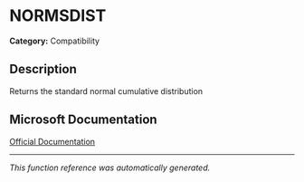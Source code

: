 # NORMSDIST

**Category:** Compatibility

## Description
Returns the standard normal cumulative distribution

## Microsoft Documentation
[Official Documentation](https://support.microsoft.com//en-us/office/normsdist-function-463369ea-0345-445d-802a-4ff0d6ce7cac)

---
*This function reference was automatically generated.*
